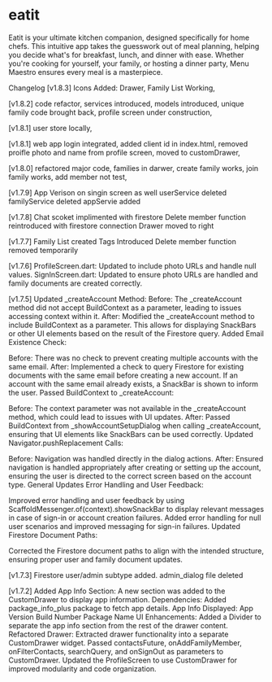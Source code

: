 # eatit
Eatit is your ultimate kitchen companion, designed specifically for home chefs. 
This intuitive app takes the guesswork out of meal planning, helping you decide what's for breakfast, lunch, and dinner with ease.
Whether you're cooking for yourself, your family, or hosting a dinner party, Menu Maestro ensures every meal is a masterpiece.

Changelog
[v1.8.3]
Icons Added: Drawer,
Family List Working,


[v1.8.2]
code refactor,
services introduced,
models introduced,
unique family code brought back,
profile screen under construction,


[v1.8.1]
user store locally,


[v1.8.1]
web app login integrated,
added client id in index.html,
removed proifle photo and name from profile screen,
moved to customDrawer,


[v1.8.0]
refactored major code,
families in darwer,
create family works,
join family works,
add member not test,


[v1.7.9]
App Verison on singin screen as well
userService deleted
familyService deleted
appServie added


[v1.7.8]
Chat scoket implimented with firestore
Delete member function reintroduced with firestore connection
Drawer moved to right


[v1.7.7]
Family List created
Tags Introduced
Delete member function removed temporarily


[v1.7.6]
ProfileScreen.dart: Updated to include photo URLs and handle null values.
SignInScreen.dart: Updated to ensure photo URLs are handled and family documents are created correctly.


[v1.7.5]
Updated _createAccount Method:
Before: The _createAccount method did not accept BuildContext as a parameter, leading to issues accessing context within it.
After: Modified the _createAccount method to include BuildContext as a parameter. This allows for displaying SnackBars or other UI elements based on the result of the Firestore query.
Added Email Existence Check:

Before: There was no check to prevent creating multiple accounts with the same email.
After: Implemented a check to query Firestore for existing documents with the same email before creating a new account. If an account with the same email already exists, a SnackBar is shown to inform the user.
Passed BuildContext to _createAccount:

Before: The context parameter was not available in the _createAccount method, which could lead to issues with UI updates.
After: Passed BuildContext from _showAccountSetupDialog when calling _createAccount, ensuring that UI elements like SnackBars can be used correctly.
Updated Navigator.pushReplacement Calls:

Before: Navigation was handled directly in the dialog actions.
After: Ensured navigation is handled appropriately after creating or setting up the account, ensuring the user is directed to the correct screen based on the account type.
General Updates
Error Handling and User Feedback:

Improved error handling and user feedback by using ScaffoldMessenger.of(context).showSnackBar to display relevant messages in case of sign-in or account creation failures.
Added error handling for null user scenarios and improved messaging for sign-in failures.
Updated Firestore Document Paths:

Corrected the Firestore document paths to align with the intended structure, ensuring proper user and family document updates.


[v1.7.3]
Firestore user/admin subtype added.
admin_dialog file deleted


[v1.7.2]
Added App Info Section: A new section was added to the CustomDrawer to display app information.
Dependencies: Added package_info_plus package to fetch app details.
App Info Displayed:
App Version
Build Number
Package Name
UI Enhancements:
Added a Divider to separate the app info section from the rest of the drawer content.
Refactored Drawer:
Extracted drawer functionality into a separate CustomDrawer widget.
Passed contactsFuture, onAddFamilyMember, onFilterContacts, searchQuery, and onSignOut as parameters to CustomDrawer.
Updated the ProfileScreen to use CustomDrawer for improved modularity and code organization.
